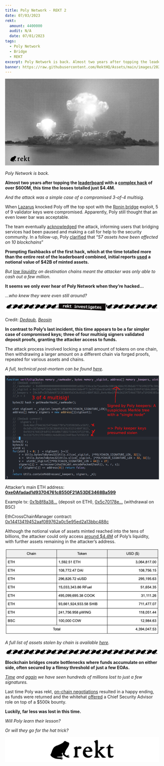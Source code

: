 ```yaml
---
title: Poly Network - REKT 2
date: 07/03/2023
rekt:
  amount: 4400000
  audit: N/A
  date: 07/01/2023
tags:
  - Poly Network
  - Bridge
  - REKT
excerpt: Poly Network is back. Almost two years after topping the leaderboard, this time the hacker got away with just $4.4M. How many more bridges will get rekt because of a handful of compromised keys?
banner: https://raw.githubusercontent.com/RektHQ/Assets/main/images/2023/01/poly2-header.png
---
```


![](https://raw.githubusercontent.com/RektHQ/Assets/main/images/2023/01/poly2-header.png)

_Poly Network is back._

**Almost two years after topping the [leaderboard](https://rekt.news/leaderboard/) with a [complex hack](https://rekt.news/polynetwork-rekt/) of over $600M, this time the losses totalled just $4.4M.**

_And the attack was a simple case of a compromised 3-of-4 multisig._

When [Lazarus](https://rekt.news/big-phish/) knocked Poly off the top spot with the [Ronin bridge](https://rekt.news/ronin-rekt/) exploit, 5 of 9 validator keys were compromised. Apparently, Poly still thought that an even lower bar was acceptable.

The team eventually [acknowledged](https://twitter.com/PolyNetwork2/status/1675384703149568001) the attack, informing users that bridging services had been paused and making a call for help to the security community. In a follow-up, Poly [clarified](https://twitter.com/PolyNetwork2/status/1675592129727418370) that “_57 assets have been affected on 10 blockchains_”

**Prompting flashbacks of the first hack, which at the time totalled more than the entire rest of the leaderboard combined, initial reports [used](https://twitter.com/CertiKAlert/status/1675544670263209984) a notional value of $42B of minted assets.**

_But [low liquidity](https://twitter.com/MetisDAO/status/1675347320588718080) on destination chains meant the attacker was only able to cash out a few million._

**It seems we only ever hear of Poly Network when they’re hacked…**

_…who knew they were even still around?_

![](https://raw.githubusercontent.com/RektHQ/Assets/main/images/2021/09/rekt-investigates-linebreak.png)

Credit: _[Dedaub](https://twitter.com/dedaub/status/1675516729349292032), [Beosin](https://twitter.com/BeosinAlert/status/1675708122944483328)_

**In contrast to Poly’s last incident, this time appears to be a far simpler case of compromised keys; three of four multisig signers validated deposit proofs, granting the attacker access to funds.**

The attack process involved locking a small amount of tokens on one chain, then withdrawing a larger amount on a different chain via forged proofs, repeated for various assets and chains.

_A full, technical post-mortem can be found [here](https://dedaub.com/blog/poly-chain-hack-postmortem)._

![](https://raw.githubusercontent.com/RektHQ/Assets/main/images/2023/01/poly2-code.png)

Attacker’s main ETH address: **[0xe0Afadad1d93704761c8550F21A53DE3468Ba599](https://etherscan.io/address/0xe0Afadad1d93704761c8550F21A53DE3468Ba599)**

Example tx: [0x1b8f8a38…](https://etherscan.io/tx/0x1b8f8a38895ce8375308c570c7511d16a2ba972577747b0ac7ace5cc59bbb1c4) (deposit on ETH), [0x5c70178e…](https://bscscan.com/tx/0x5c70178e6dc882fba1663400c9566423f8942877a0d42bb5c982c95acc348e31) (withdrawal on BSC)

EthCrossChainManager contract: [0x14413419452aaf089762a0c5e95ed2a13bbc488c](https://etherscan.io/address/0x14413419452aaf089762a0c5e95ed2a13bbc488c#code)

Although the notional value of assets minted reached into the tens of billions, the attacker could only access [around $4.4M](https://twitter.com/MistTrack_io/status/1675436475595526144) of Poly’s liquidity, with further assets remaining in the attacker’s address.

![](https://raw.githubusercontent.com/RektHQ/Assets/main/images/2023/01/poly2-funds.png)

_A full list of assets stolen by chain is available [here](https://twitter.com/PolyNetwork2/status/1675592129727418370)._

![](https://raw.githubusercontent.com/RektHQ/Assets/main/images/2021/03/rekt-linebreak.png)

**Blockchain bridges create bottlenecks where funds accumulate on either side, often secured by a flimsy threshold of just a few EOAs.**

_[Time](https://rekt.news/ronin-rekt/) and [again](https://rekt.news/harmony-rekt/) we have seen hundreds of millions lost to just a few signatures._

Last time Poly was rekt, [on-chain negotiations](https://etherscan.io/tx/0x7b6009ea08c868d7c5c336bf1bc30c33b87a0eedd59dac8c26e6a8551b20b68a) resulted in a happy ending, as funds were returned and the whitehat [offered](https://twitter.com/PolyNetwork2/status/1427574236483231749#) a Chief Security Advisor role on top of a $500k bounty.

**Luckily, far less was lost in this time.**

_Will Poly learn their lesson?_

_Or will they go for the hat trick?_

![](https://raw.githubusercontent.com/RektHQ/Assets/main/images/2021/08/rekt-outline-conc.png)
